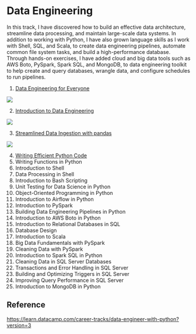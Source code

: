 # Data Engineering

In this track, I have discovered how to build an effective data architecture, streamline data processing, and maintain large-scale data systems. In addition to working with Python, I have also grown language skills as I work with Shell, SQL, and Scala, to create data engineering pipelines, automate common file system tasks, and build a high-performance database. Through hands-on exercises, I have added cloud and big data tools such as AWS Boto, PySpark, Spark SQL, and MongoDB, to data engineering toolkit to help create and query databases, wrangle data, and configure schedules to run pipelines. 

1. [Data Engineering for Everyone](https://github.com/minji-mia/data-engineering/tree/main/00%20Data%20Engineering%20for%20Everyone) 

<a href="https://github.com/minji-mia/data-engineering/blob/main/certificate/Data%20Engineering%20for%20everyone.pdf" target="_blank">
<img src=https://img.shields.io/badge/Certificate-Complete-%2303EF62?style=?flat-square&logo=DataCamp />
</a>

2. [Introduction to Data Engineering](https://github.com/minji-mia/data-engineering/tree/main/01%20Introduction%20to%20Data%20Engineering) 

<a href="https://github.com/minji-mia/data-engineering/blob/main/certificate/Introduction%20to%20Data%20Engineering.pdf" target="_blank">
<img src=https://img.shields.io/badge/Certificate-Complete-%2303EF62?style=flat-square&logo=DataCamp />
</a>

3. [Streamlined Data Ingestion with pandas](https://github.com/minji-mia/data-engineering/tree/main/02%20Streamlined%20Data%20Ingestion%20with%20pandas) 

<a href="https://github.com/minji-mia/data-engineering/blob/main/certificate/Streamlined%20Data%20Ingestion%20with%20pandas.pdf" target="_blank">
<img src=https://img.shields.io/badge/Certificate-Complete-%2303EF62?style=flat-square&logo=DataCamp />
</a> 

4. [Writing Efficient Python Code](https://github.com/minji-mia/data-engineering/tree/main/03%20Writing%20Efficient%20Python%20Code)
5. Writing Functions in Python
6. Introduction to Shell
7. Data Processing in Shell
8. Introduction to Bash Scripting
9. Unit Testing for Data Science in Python
10. Object-Oriented Programming in Python
11. Introduction to Airflow in Python
12. Introduction to PySpark
13. Building Data Engineering Pipelines in Python
14. Introduction to AWS Boto in Python
15. Introduction to Relational Databases in SQL
16. Database Design
17. Introduction to Scala
18. Big Data Fundamentals with PySpark
19. Cleaning Data with PySpark
20. Introduction to Spark SQL in Python
21. Cleaning Data in SQL Server Databases
22. Transactions and Error Handling in SQL Server
23. Building and Optimizing Triggers in SQL Server
24. Improving Query Performance in SQL Server
25. Introduction to MongoDB in Python
 

## Reference
https://learn.datacamp.com/career-tracks/data-engineer-with-python?version=3
